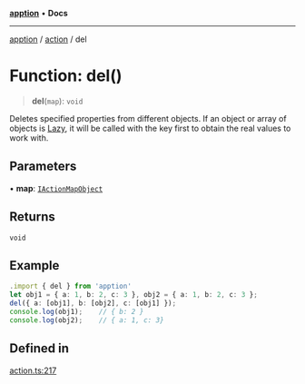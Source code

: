 [**apption**](../../README.md) • **Docs**

***

[apption](../../modules.md) / [action](../README.md) / del

# Function: del()

> **del**(`map`): `void`

Deletes specified properties from different objects.
If an object or array of objects is [Lazy](../classes/Lazy.md), it will be called with the key first to obtain the 
real values to work with.

## Parameters

• **map**: [`IActionMapObject`](../type-aliases/IActionMapObject.md)

## Returns

`void`

## Example

```ts
.import { del } from 'apption'
let obj1 = { a: 1, b: 2, c: 3 }, obj2 = { a: 1, b: 2, c: 3 };
del({ a: [obj1], b: [obj2], c: [obj1] });
console.log(obj1);    // { b: 2 }
console.log(obj2);    // { a: 1, c: 3}
```

## Defined in

[action.ts:217](https://github.com/mksunny1/apption/blob/45b0ba573a0535c0a6c3b4df2b60698c89aab92a/src/action.ts#L217)
